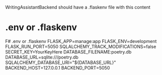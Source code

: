 WritingAssistantBackend should have a .flaskenv file with this content
# .env or .flaskenv
F# .env or .flaskenv
FLASK_APP=manage:app
FLASK_ENV=development
FLASK_RUN_PORT=5050
SQLALCHEMY_TRACK_MODIFICATIONS=false
SECRET_KEY=YourKeyHere
DATABASE_FILENAME:poetry.db
DATABASE_URL=sqlite:///poetry.db
SQLALCHEMY_DATABASE_URI="${DATABASE_URL}"
BACKEND_HOST=127.0.0.1
BACKEND_PORT=5050

